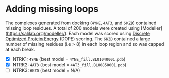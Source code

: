 # Adding missing loops

The complexes generated from docking (`4YNE`, `4AT3`, and `6KZD`) contained missing loop residues. A total of 200 models were created using [Modeller] (https://salilab.org/modeller/). Each model was scored using [Discrete Optimized Protein Energy](https://www.ncbi.nlm.nih.gov/pmc/articles/PMC2242414/) (DOPE) scoring. The `6KZD` contained a large number of missing residues (i.e > 8) in each loop region and so was capped at each break.

- [x] NTRK1: `4YNE` (best model = `4YNE_fill.BL01040001.pdb`)
- [x] NTRK2: `4AT3` (best model = `4AT3_fill.BL00850001.pdb`)
- [ ] NTRK3: `6KZD` (best model = N/A)